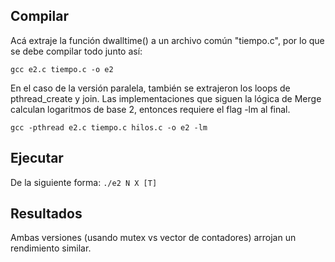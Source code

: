 ## Compilar
Acá extraje la función dwalltime() a un archivo común "tiempo.c", por lo que se debe compilar todo junto así:

```gcc e2.c tiempo.c -o e2```

En el caso de la versión paralela, también se extrajeron los loops de pthread_create y join. Las implementaciones que siguen la lógica de Merge calculan logaritmos de base 2, entonces requiere el flag -lm al final.

```gcc -pthread e2.c tiempo.c hilos.c -o e2 -lm```

## Ejecutar
De la siguiente forma: ```./e2 N X [T]```

## Resultados
Ambas versiones (usando mutex vs vector de contadores) arrojan un rendimiento similar.
